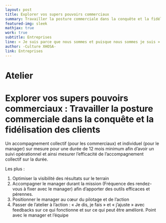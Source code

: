 ```yaml
---
layout: post
title: Explorer vos supers pouvoirs commerciaux
summary: Travailler la posture commerciale dans la conquête et la fidélisation des clients
featured-img: sleek
mathjax: true
work: true
subtitle: Entreprises
line: « Je suis parce que nous sommes et puisque nous sommes je suis »
author: -Culture XHOSA-
link: Entreprises
---
```

# Atelier
# Explorer vos supers pouvoirs commerciaux : Travailler la posture commerciale dans la conquête et la fidélisation des clients

Un accompagnement collectif (pour les commerciaux) et individuel (pour le manager) sur mesure pour une durée de 12 mois minimum afin d’avoir un suivi opérationnel et ainsi mesurer l’efficacité de l’accompagnement collectif sur la durée.

Les plus :

1. Optimiser la visibilité des résultats sur le terrain
2. Accompagner le manager durant la mission (Fréquence des rendez-vous à fixer avec le  manager) afin d’apporter des outils efficaces et pérennes.
3. Positionner le manager au cœur du pilotage et de l’action
4. Passer de l’atelier à l’action : « Je dis, je fais » et « j’ajuste » avec feedbacks sur ce qui fonctionne et sur ce qui peut être amélioré. Point avec le manager et l’équipe
